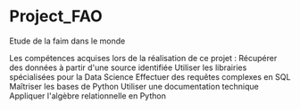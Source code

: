 # Project_FAO
Etude de la faim dans le monde

Les compétences acquises lors de la réalisation de ce projet :
Récupérer des données à partir d'une source identifiée
Utiliser les librairies spécialisées pour la Data Science
Effectuer des requêtes complexes en SQL
Maîtriser les bases de Python
Utiliser une documentation technique
Appliquer l'algèbre relationnelle en Python
